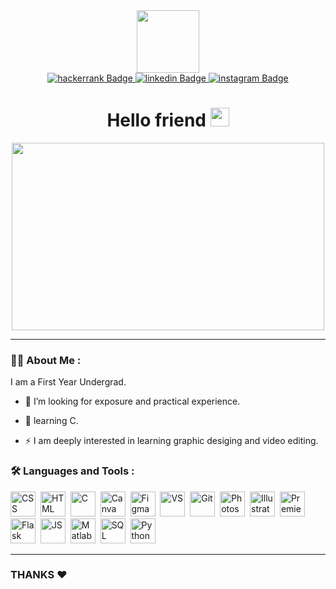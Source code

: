 <div id="header" align="center">
  <img src="https://media.giphy.com/media/2IudUHdI075HL02Pkk/giphy.gif" width="100"/>

<div id="badges" >
  <a href="https://www.hackerrank.com/panchoritirth483?hr_r=1">
    <img src="https://img.shields.io/badge/-Hackerrank-2EC866?style=for-the-badge&logo=HackerRank&logoColor=white" alt="hackerrank Badge"/>
  </a>
   <a href="https://www.linkedin.com/in/tirth-panchori-860887206/">
    <img src="https://img.shields.io/badge/LinkedIn-0077B5?style=for-the-badge&logo=linkedin&logoColor=white" alt="linkedin Badge"/>
  </a>
  
  <a href="https://www.instagram.com/tirth_panchori/">
    <img src="https://img.shields.io/badge/Instagram-E4405F?style=for-the-badge&logo=instagram&logoColor=white" alt="instagram Badge"/>
  </a>
 
</div>
<img src="https://komarev.com/ghpvc/?username=Tirthpanchori&style=flat-square&color=blu" alt=""/>
<h1>
  Hello friend
  <img src="https://media.giphy.com/media/hvRJCLFzcasrR4ia7z/giphy.gif" width="30px"/>
</h1>
  </div>
  
  <div align="center">
  <img src="https://media.giphy.com/media/k0ijJhqrUP4T2EvmJ1/giphy.gif" width="500" height="300"/>
</div>

---

### :man_technologist: About Me :
I am a First Year Undergrad.

- :telescope: I’m looking for exposure and practical experience.

- :seedling: learning C.

- :zap: I am deeply interested in learning graphic desiging and video editing.

### :hammer_and_wrench: Languages and Tools :
<div>
  <img src="https://cdn.jsdelivr.net/gh/devicons/devicon/icons/css3/css3-original.svg"  title="CSS3" alt="CSS" width="40" height="40"/>&nbsp;
  <img src="https://cdn.jsdelivr.net/gh/devicons/devicon/icons/html5/html5-original.svg" title="HTML5" alt="HTML" width="40" height="40"/>&nbsp;
  <img src="https://cdn.jsdelivr.net/gh/devicons/devicon/icons/c/c-original.svg" title="C"  alt="C" width="40" height="40"/>&nbsp;
  <img src="https://cdn.jsdelivr.net/gh/devicons/devicon/icons/canva/canva-original.svg" title="Canva"  alt="Canva" width="40" height="40"/>&nbsp;
  <img src="https://cdn.jsdelivr.net/gh/devicons/devicon/icons/figma/figma-original.svg" title="Figma"  alt="Figma" width="40" height="40"/>&nbsp;
  <img src="https://cdn.jsdelivr.net/gh/devicons/devicon/icons/vscode/vscode-original.svg" title="VS Code"  alt="VS" width="40" height="40"/>&nbsp;
  <img src="https://cdn.jsdelivr.net/gh/devicons/devicon/icons/git/git-original.svg" title="Git" alt="Git" width="40" height="40"/>&nbsp;
  <img arc="https://cdn.jsdelivr.net/gh/devicons/devicon/icons/photoshop/photoshop-original.svg" title="Photoshop" alt="Photoshop" width="40" height="40"/>&nbsp;
  <img arc="https://cdn.jsdelivr.net/gh/devicons/devicon/icons/illustrator/illustrator-plain.svg" title="Illustrator" alt="Illustrator" width="40" height="40"/>&nbsp;
  <img arc="https://cdn.jsdelivr.net/gh/devicons/devicon/icons/premierepro/premierepro-original.svg" title="Premier pro" alt="Premier pro" width="40" height="40"/>&nbsp;
  <img arc="https://cdn.jsdelivr.net/gh/devicons/devicon/icons/flask/flask-original.svg" title="Flask" alt="Flask" width="40" height="40"/>&nbsp;
  <img arc="https://cdn.jsdelivr.net/gh/devicons/devicon/icons/javascript/javascript-original.svg" title="Javascript" alt="JS" width="40" height="40"/>&nbsp;
  <img arc="https://cdn.jsdelivr.net/gh/devicons/devicon/icons/matlab/matlab-original.sv" title="Matlab" alt="Matlab" width="40" height="40"/>&nbsp;
  <img arc="https://cdn.jsdelivr.net/gh/devicons/devicon/icons/mysql/mysql-original.svg" title="My SQL" alt="SQL" width="40" height="40"/>&nbsp;
  <img arc="https://cdn.jsdelivr.net/gh/devicons/devicon/icons/python/python-original.svg" title="Python" alt="Python" width="40" height="40"/>&nbsp;

</div>

---


 
 ### THANKS ♥
<!---
Atul-k-m/Atul-k-m is a ✨ special ✨ repository because its `README.md` (this file) appears on your GitHub profile.
You can click the Preview link to take a look at your changes.
--->
